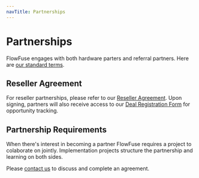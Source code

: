 ```yaml
---
navTitle: Partnerships
---
```


# Partnerships

FlowFuse engages with both hardware parters and referral partners. Here are [our standard terms](https://docs.google.com/document/d/1BVls7LEC1CBQ6wlrb8GeWSYr2vj9fMqgdsWiWLoQZOY/edit#heading=h.gjdgxs).

## Reseller Agreement

For reseller partnerships, please refer to our [Reseller Agreement](https://docs.google.com/document/d/1uaRahdTSWYxMvejAXlg0FT-WYXXpcEEKKMPGDtrhf4g). Upon signing, partners will also receive access to our [Deal Registration Form](https://docs.google.com/document/d/16_ebDfXdC9tenUOhOA5-sTDnJBN2aqTZ4vmqmfJ7v9I) for opportunity tracking.

## Partnership Requirements

When there's interest in becoming a partner FlowFuse requires a project to colaborate on jointly.
Implementation projects structure the partnership and learning on both sides.

Please [contact us](https://flowfuse.com/partners/) to discuss and complete an agreement.
